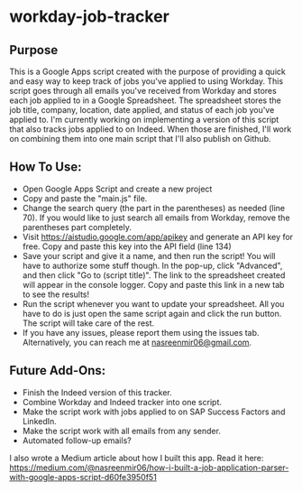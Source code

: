 # workday-job-tracker

## Purpose
This is a Google Apps script created with the purpose of providing a quick and easy way to keep track of jobs you've applied to using Workday. This script goes through all emails you've received from Workday and stores each job applied to in a Google Spreadsheet. The spreadsheet stores the job title, company, location, date applied, and status of each job you've applied to. I'm currently working on implementing a version of this script that also tracks jobs applied to on Indeed. When those are finished, I'll work on combining them into one main script that I'll also publish on Github.

## How To Use:
- Open Google Apps Script and create a new project
- Copy and paste the "main.js" file.
- Change the search query (the part in the parentheses) as needed (line 70). If you would like to just search all emails from Workday, remove the parentheses part completely.
- Visit https://aistudio.google.com/app/apikey and generate an API key for free. Copy and paste this key into the API field (line 134)
- Save your script and give it a name, and then run the script! You will have to authorize some stuff though. In the pop-up, click "Advanced", and then click "Go to (script title)". The link to the spreadsheet created will appear in the console logger. Copy and paste this link in a new tab to see the results!
- Run the script whenever you want to update your spreadsheet. All you have to do is just open the same script again and click the run button. The script will take care of the rest.
- If you have any issues, please report them using the issues tab. Alternatively, you can reach me at nasreenmir06@gmail.com. 

## Future Add-Ons:
- Finish the Indeed version of this tracker.
- Combine Workday and Indeed tracker into one script.
- Make the script work with jobs applied to on SAP Success Factors and LinkedIn.
- Make the script work with all emails from any sender.
- Automated follow-up emails?

I also wrote a Medium article about how I built this app. Read it here: https://medium.com/@nasreenmir06/how-i-built-a-job-application-parser-with-google-apps-script-d60fe3950f51
